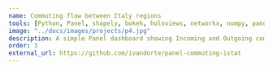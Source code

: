 ```yaml
---
name: Commuting flow between Italy regions
tools: [Python, Panel, shapely, bokeh, holoviews, networkx, numpy, pandas]
image: "../docs/images/projects/p4.jpg"
description: A simple Panel dashboard showing Incoming and Outgoing commuting flows (Work and Study) between Italian Regions.
order: 3
external_url: https://github.com/ivandorte/panel-commuting-istat
---
```

